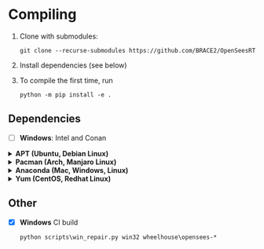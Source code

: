 # Compiling

1. Clone with submodules:

   ``` shell
   git clone --recurse-submodules https://github.com/BRACE2/OpenSeesRT
   ```

2. Install dependencies (see below)


3. To compile the first time, run

    ``` shell
    python -m pip install -e .
    ```

## Dependencies



- [ ] **Windows**: Intel and Conan


<details><summary><b>APT (Ubuntu, Debian Linux)</b></summary>

| Dependency  | Package              |
|:------------|:---------------------|
| LAPACK      | `liblapack-dev`      |
| BLAS        | `libblas-dev`        |
| Tcl\*       | `tcl-dev`            |

</details>
<details>
<summary>
<b>Pacman (Arch, Manjaro Linux)</b>
</summary>

The Pacman package manager

| Dependency  | Package       |
|:------------|:--------------|
| LAPACK      | `lapack`      |
| BLAS        | `blas`        |
| Tcl\*       | `tcl`         |

</details>
<details>
<summary>
<b>Anaconda (Mac, Windows, Linux)</b>
</summary>

When using conda, you need to ensure that CMake only finds conda
compilers. It is best to install the following packages

``` shell
conda install -c conda-forge fortran-compiler cxx-compiler c-compiler openblas
```

| Dependency  | Package       | Channel       |
|:------------|:--------------|:--------------|
| LAPACK      | `lapack`      |               |
| BLAS        | `blas`        |               |

</details>
</details>
<details>
<summary>
<b>Yum (CentOS, Redhat Linux)</b>
</summary>

| Dependency | Package        |
|------------|----------------|
| LAPACK     | `lapack-devel` |
| Tcl\*      | `tcl-devel`    |

</details>

## Other

- [x] **Windows** CI build

  ``` shell
  python scripts\win_repair.py win32 wheelhouse\opensees-*
  ```

